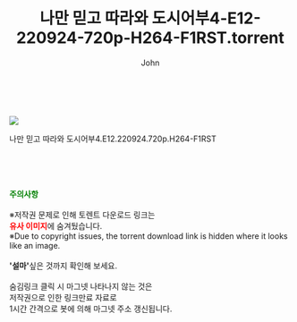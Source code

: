 ﻿---
layout: post
title:  "    나만 믿고 따라와 도시어부4-E12-220924-720p-H264-F1RST.torrent"
author: John
categories: [ TV ]
tags: [  ]
image: https://torrentrj55.com/uploadfile/full/ee3f6fb31263ea2d538b1db7c0bd2a1623ca0d50.jpg 
description: "    나만 믿고 따라와 도시어부4-E12-220924-720p-H264-F1RST torrent 정보 공유"
toc: true
toc_sticky: true
---

<br>
<p><img src="https://torrentrj55.com/uploadfile/full/ee3f6fb31263ea2d538b1db7c0bd2a1623ca0d50.jpg"/></p>
 나만 믿고 따라와 도시어부4.E12.220924.720p.H264-F1RST  
    
<br><br><br>
<p data-ke-size="size16"><b><span style="color: green;">주의사항</span></b><br /><br />※저작권 문제로 인해 토렌트 다운로드 링크는<br /><b><span style="color: red;">유사 이미지</span></b>에 숨겨뒀습니다.<br />※Due to copyright issues, the torrent download link is hidden where it looks like an image.<br /><br /><b>'설마'</b>싶은 것까지 확인해 보세요.<br /><br />숨김링크 클릭 시 마그넷 나타나지 않는 것은<br />저작권으로 인한 링크만료 자료로<br />1시간 간격으로 봇에 의해 마그넷 주소 갱신됩니다.</p>
